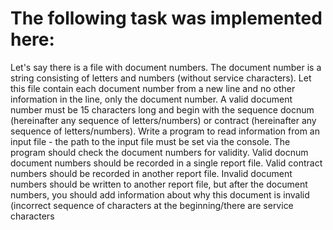# The following task was implemented here:

Let's say there is a file with document numbers.
The document number is a string consisting of letters and numbers (without service characters).
Let this file contain each document number from a new line and no other information in the line, only the document number.
A valid document number must be 15 characters long and begin with the sequence docnum (hereinafter any sequence of letters/numbers) or contract (hereinafter any sequence of letters/numbers).
Write a program to read information from an input file - the path to the input file must be set via the console.
The program should check the document numbers for validity.
Valid docnum document numbers should be recorded in a single report file.
Valid contract numbers should be recorded in another report file.
Invalid document numbers should be written to another report file, but after the document numbers, you should add information about why this document is invalid (incorrect sequence of characters at the beginning/there are service characters
